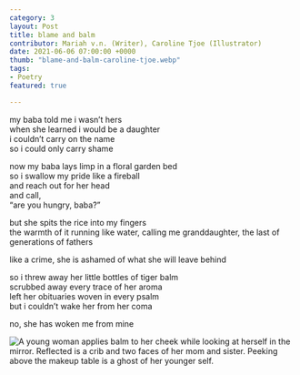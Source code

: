 ```yaml
---
category: 3
layout: Post
title: blame and balm
contributor: Mariah v.n. (Writer), Caroline Tjoe (Illustrator)
date: 2021-06-06 07:00:00 +0000
thumb: "blame-and-balm-caroline-tjoe.webp"
tags: 
- Poetry
featured: true

---
```

my baba told me i wasn’t hers<br/>
when she learned i would be a daughter<br/>
i couldn’t carry on the name<br/>
so i could only carry shame<br/>

now my baba lays limp in a floral garden bed<br/>
so i swallow my pride like a fireball<br/>
and reach out for her head<br/>
and call,<br/>
“are you hungry, baba?”

but she spits the rice into my fingers<br/>
the warmth of it running like water, calling me granddaughter, the last of generations of fathers

like a crime, she is ashamed of what she will leave behind

so i threw away her little bottles of tiger balm<br/>
scrubbed away every trace of her aroma<br/>
left her obituaries woven in every psalm<br/>
but i couldn’t wake her from her coma

no, she has woken me from mine


<img src="{{ site.baseurl }}/uploads/blame-and-balm-caroline-tjoe.jpg" 
    alt="A young woman applies balm to her cheek while looking at herself in the mirror.
Reflected is a crib and two faces of her mom and sister. Peeking above the makeup table is a ghost of her younger self." 
    class="w450">